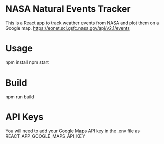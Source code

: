 # NASA Natural Events Tracker

This is a React app to track weather events from NASA and plot them on a Google map.
https://eonet.sci.gsfc.nasa.gov/api/v2.1/events

# Usage

npm install
npm start

# Build

npm run build

# API Keys

You will need to add your Google Maps API key in the .env file as REACT_APP_GOOGLE_MAPS_API_KEY
